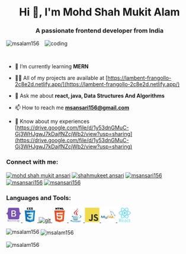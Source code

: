<h1 align="center">Hi 👋, I'm Mohd Shah Mukit Alam</h1>
<h3 align="center">A passionate frontend developer from India</h3>
<img align = "right" alt = "coding" width = "400" src = "https://www.codecorners.com/wp-content/uploads/2018/05/senior-front-end-developer-openings-1.gif">
<p align="left"> <img src="https://komarev.com/ghpvc/?username=msalam156&label=Profile%20views&color=0e75b6&style=flat" alt="msalam156" /> </p>

<p align="left"> <a href="https://twitter.com/" target="blank"><img src="https://img.shields.io/twitter/follow/?logo=twitter&style=for-the-badge" alt="" /></a> </p>

- 🌱 I’m currently learning **MERN**

- 👨‍💻 All of my projects are available at [https://lambent-frangollo-2c8e2d.netlify.app/](https://lambent-frangollo-2c8e2d.netlify.app/)

- 💬 Ask me about **react, java, Data Structures And Algorithms**

- 📫 How to reach me **msansari156@gmail.com**

- 📄 Know about my experiences [https://drive.google.com/file/d/1y53dnGMuC-Gj3WHJgwJ7kDajfNZcjWb2/view?usp=sharing](https://drive.google.com/file/d/1y53dnGMuC-Gj3WHJgwJ7kDajfNZcjWb2/view?usp=sharing)

<h3 align="left">Connect with me:</h3>
<p align="left">
<a href="https://linkedin.com/in/mohd shah mukit ansari" target="blank"><img align="center" src="https://raw.githubusercontent.com/rahuldkjain/github-profile-readme-generator/master/src/images/icons/Social/linked-in-alt.svg" alt="mohd shah mukit ansari" height="30" width="40" /></a>
<a href="https://fb.com/shahmukeet ansari" target="blank"><img align="center" src="https://raw.githubusercontent.com/rahuldkjain/github-profile-readme-generator/master/src/images/icons/Social/facebook.svg" alt="shahmukeet ansari" height="30" width="40" /></a>
<a href="https://www.hackerrank.com/msansari156" target="blank"><img align="center" src="https://raw.githubusercontent.com/rahuldkjain/github-profile-readme-generator/master/src/images/icons/Social/hackerrank.svg" alt="msansari156" height="30" width="40" /></a>
<a href="https://www.leetcode.com/msansari156" target="blank"><img align="center" src="https://raw.githubusercontent.com/rahuldkjain/github-profile-readme-generator/master/src/images/icons/Social/leet-code.svg" alt="msansari156" height="30" width="40" /></a>
<a href="https://auth.geeksforgeeks.org/user/msansari156" target="blank"><img align="center" src="https://raw.githubusercontent.com/rahuldkjain/github-profile-readme-generator/master/src/images/icons/Social/geeks-for-geeks.svg" alt="msansari156" height="30" width="40" /></a>
</p>

<h3 align="left">Languages and Tools:</h3>
<p align="left"> <a href="https://getbootstrap.com" target="_blank" rel="noreferrer"> <img src="https://raw.githubusercontent.com/devicons/devicon/master/icons/bootstrap/bootstrap-plain-wordmark.svg" alt="bootstrap" width="40" height="40"/> </a> <a href="https://www.w3schools.com/css/" target="_blank" rel="noreferrer"> <img src="https://raw.githubusercontent.com/devicons/devicon/master/icons/css3/css3-original-wordmark.svg" alt="css3" width="40" height="40"/> </a> <a href="https://git-scm.com/" target="_blank" rel="noreferrer"> <img src="https://www.vectorlogo.zone/logos/git-scm/git-scm-icon.svg" alt="git" width="40" height="40"/> </a> <a href="https://www.w3.org/html/" target="_blank" rel="noreferrer"> <img src="https://raw.githubusercontent.com/devicons/devicon/master/icons/html5/html5-original-wordmark.svg" alt="html5" width="40" height="40"/> </a> <a href="https://www.java.com" target="_blank" rel="noreferrer"> <img src="https://raw.githubusercontent.com/devicons/devicon/master/icons/java/java-original.svg" alt="java" width="40" height="40"/> </a> <a href="https://developer.mozilla.org/en-US/docs/Web/JavaScript" target="_blank" rel="noreferrer"> <img src="https://raw.githubusercontent.com/devicons/devicon/master/icons/javascript/javascript-original.svg" alt="javascript" width="40" height="40"/> </a> <a href="https://www.mysql.com/" target="_blank" rel="noreferrer"> <img src="https://raw.githubusercontent.com/devicons/devicon/master/icons/mysql/mysql-original-wordmark.svg" alt="mysql" width="40" height="40"/> </a> <a href="https://reactjs.org/" target="_blank" rel="noreferrer"> <img src="https://raw.githubusercontent.com/devicons/devicon/master/icons/react/react-original-wordmark.svg" alt="react" width="40" height="40"/> </a> </p>

<p><img align="left" src="https://github-readme-stats.vercel.app/api/top-langs?username=msalam156&show_icons=true&locale=en&layout=compact" alt="msalam156" /></p>

<p>&nbsp;<img align="center" src="https://github-readme-stats.vercel.app/api?username=msalam156&show_icons=true&locale=en" alt="msalam156" /></p>

<p><img align="center" src="https://github-readme-streak-stats.herokuapp.com/?user=msalam156&" alt="msalam156" /></p>
